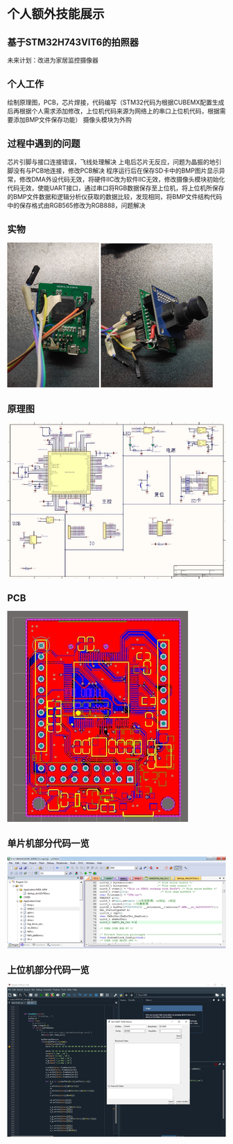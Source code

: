 # 个人额外技能展示
## 基于STM32H743VIT6的拍照器
未来计划：改进为家居监控摄像器
## 个人工作
绘制原理图，PCB，芯片焊接，代码编写（STM32代码为根据CUBEMX配置生成后再根据个人需求添加修改，上位机代码来源为网络上的串口上位机代码，根据需要添加BMP文件保存功能）
摄像头模块为外购
## 过程中遇到的问题
芯片引脚与接口连接错误，飞线处理解决
上电后芯片无反应，问题为晶振的地引脚没有与PCB地连接，修改PCB解决
程序运行后在保存SD卡中的BMP图片显示异常，修改DMA外设代码无效，将硬件IIC改为软件IIC无效，修改摄像头模块初始化代码无效，使能UART接口，通过串口将RGB数据保存至上位机，将上位机所保存的BMP文件数据和逻辑分析仪获取的数据比较，发现相同，将BMP文件结构代码中的保存格式由RGB565修改为RGB888，问题解决
## 实物
![](https://github.com/dSZfAjvn/stm32h743_cam/blob/main/img/1.png?raw=true) ![](https://github.com/dSZfAjvn/stm32h743_cam/blob/main/img/2.png?raw=true)
## 原理图
![](https://github.com/dSZfAjvn/stm32h743_cam/blob/main/img/3.png?raw=true)
## PCB
![](https://github.com/dSZfAjvn/stm32h743_cam/blob/main/img/4.png?raw=true)
## 单片机部分代码一览
![](https://github.com/dSZfAjvn/stm32h743_cam/blob/main/img/5.png?raw=true)
## 上位机部分代码一览
![](https://github.com/dSZfAjvn/stm32h743_cam/blob/main/img/6.png?raw=true)

